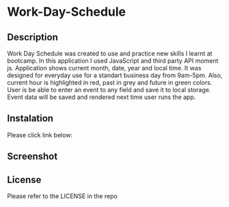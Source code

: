 # Work-Day-Schedule

## Description
Work Day Schedule was created to use and practice new skills I learnt at bootcamp. In this application I used JavaScript and third party API moment js.
Application shows current month, date, year and local time. It was designed for everyday use for a standart business day from 9am-5pm. Also, current hour is highlighted in red, past in grey and future in green colors. User is be able to enter an event to any field and save it to local storage. Event data will be saved and rendered next time user runs the app. 

## Instalation

Please click link below:


## Screenshot


## License

Please refer to the LICENSE in the repo
